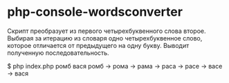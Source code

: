 # php-console-wordsconverter
Скрипт преобразует из первого четырехбуквенного слова второе. Выбирая за итерацию из словаря одно четырехбуквенное слово, которое отличается от предыдущего на одну букву. Выводит полученную последовательность.

$  php index.php ромб вася
ромб -> рома -> рама -> раса -> расе -> васе -> вася

